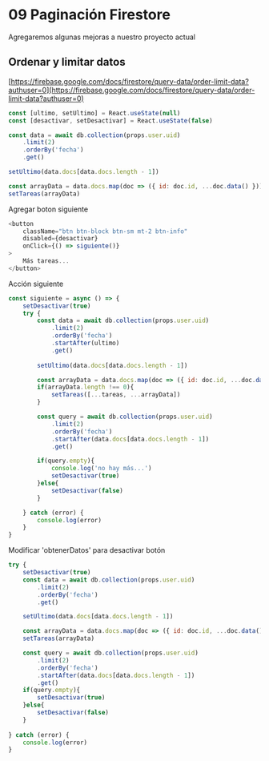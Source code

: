 # 09 Paginación Firestore
Agregaremos algunas mejoras a nuestro proyecto actual

## Ordenar y limitar datos
[https://firebase.google.com/docs/firestore/query-data/order-limit-data?authuser=0](https://firebase.google.com/docs/firestore/query-data/order-limit-data?authuser=0)

```js
const [ultimo, setUltimo] = React.useState(null)
const [desactivar, setDesactivar] = React.useState(false)
```

```js
const data = await db.collection(props.user.uid)
    .limit(2)
    .orderBy('fecha')
    .get()

setUltimo(data.docs[data.docs.length - 1])

const arrayData = data.docs.map(doc => ({ id: doc.id, ...doc.data() }))
setTareas(arrayData)
```

Agregar boton siguiente
```js
<button 
    className="btn btn-block btn-sm mt-2 btn-info"
    disabled={desactivar}
    onClick={() => siguiente()}
>
    Más tareas...
</button>
```

Acción siguiente
```js
const siguiente = async () => {
    setDesactivar(true)
    try {
        const data = await db.collection(props.user.uid)
            .limit(2)
            .orderBy('fecha')
            .startAfter(ultimo)  
            .get()
        
        setUltimo(data.docs[data.docs.length - 1])

        const arrayData = data.docs.map(doc => ({ id: doc.id, ...doc.data() }))
        if(arrayData.length !== 0){
            setTareas([...tareas, ...arrayData])
        }

        const query = await db.collection(props.user.uid)
            .limit(2)
            .orderBy('fecha')
            .startAfter(data.docs[data.docs.length - 1])  
            .get()

        if(query.empty){
            console.log('no hay más...')
            setDesactivar(true)
        }else{
            setDesactivar(false)
        }

    } catch (error) {
        console.log(error)
    }
}
```

Modificar 'obtenerDatos' para desactivar botón
```js
try {
    setDesactivar(true)
    const data = await db.collection(props.user.uid)
        .limit(2)
        .orderBy('fecha')
        .get()

    setUltimo(data.docs[data.docs.length - 1])

    const arrayData = data.docs.map(doc => ({ id: doc.id, ...doc.data() }))
    setTareas(arrayData)

    const query = await db.collection(props.user.uid)
        .limit(2)
        .orderBy('fecha')
        .startAfter(data.docs[data.docs.length - 1])  
        .get()
    if(query.empty){
        setDesactivar(true)
    }else{
        setDesactivar(false)
    }
    
} catch (error) {
    console.log(error)
}
```

